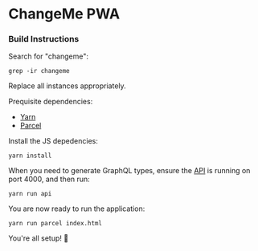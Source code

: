 # ChangeMe PWA

### Build Instructions

Search for "changeme":

```shell
grep -ir changeme
```

Replace all instances appropriately.

Prequisite dependencies:
  - [Yarn](https://yarnpkg.com/en/)
  - [Parcel](https://parceljs.org/)

Install the JS depedencies:

```shell
yarn install
```

When you need to generate GraphQL types, ensure the [API](https://github.com/changeme/api) is running on port 4000, and then run:

```shell
yarn run api
```

You are now ready to run the application:

```
yarn run parcel index.html
```

You're all setup! 🎉 
